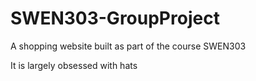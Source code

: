 # SWEN303-GroupProject
A shopping website built as part of the course SWEN303

It is largely obsessed with hats